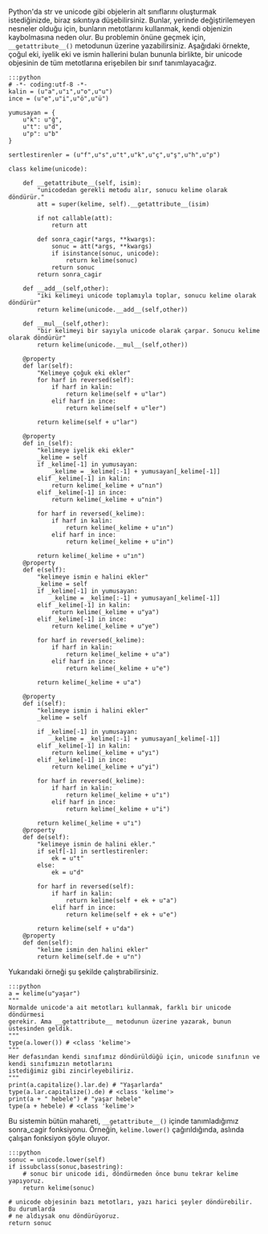 <!--
.. date: 2011-08-31 16:34:00
.. title: Python'da str Objesini Genişletmek
.. slug: str-objesini-genisletmek
.. description: Python'da Immutable (oluşturulduktan sonra değiştirilemeyen) sınıfların alt sınıflarını oluştururken karşılaşılabilecek sorunlar ve çözümleri
-->


Python'da str ve unicode gibi objelerin alt sınıflarını oluşturmak
istediğinizde, biraz sıkıntıya düşebilirsiniz. Bunlar, yerinde
değiştirilemeyen nesneler olduğu için, bunların metotlarını kullanmak,
kendi objenizin kaybolmasına neden olur. Bu problemin önüne geçmek için,
`__getattribute__()` metodunun üzerine yazabilirsiniz. Aşağıdaki
örnekte, çoğul eki, iyelik eki ve ismin hallerini bulan bununla
birlikte, bir unicode objesinin de tüm metotlarına erişebilen bir sınıf
tanımlayacağız. <!-- TEASER_END -->

    :::python
    # -*- coding:utf-8 -*-
    kalin = (u"a",u"ı",u"o",u"u")
    ince = (u"e",u"i",u"ö",u"ü")
    
    yumusayan = {
        u"k": u"ğ",
        u"t": u"d",
        u"p": u"b"
    }
    
    sertlestirenler = (u"f",u"s",u"t",u"k",u"ç",u"ş",u"h",u"p")
    
    class kelime(unicode):
    
        def __getattribute__(self, isim):
            "unicodedan gerekli metodu alır, sonucu kelime olarak döndürür."
            att = super(kelime, self).__getattribute__(isim)
    
            if not callable(att):
                return att
    
            def sonra_cagir(*args, **kwargs):
                sonuc = att(*args, **kwargs)
                if isinstance(sonuc, unicode):
                    return kelime(sonuc)
                return sonuc
            return sonra_cagir
            
        def __add__(self,other):
            "iki kelimeyi unicode toplamıyla toplar, sonucu kelime olarak döndürür"
            return kelime(unicode.__add__(self,other))
            
        def __mul__(self,other):
            "bir kelimeyi bir sayıyla unicode olarak çarpar. Sonucu kelime olarak döndürür"
            return kelime(unicode.__mul__(self,other))
        
        @property
        def lar(self):
            "Kelimeye çoğuk eki ekler"
            for harf in reversed(self):
                if harf in kalin:
                    return kelime(self + u"lar")
                elif harf in ince:
                    return kelime(self + u"ler")
                    
            return kelime(self + u"lar")
        
        @property
        def in_(self):
            "kelimeye iyelik eki ekler"
            _kelime = self
            if _kelime[-1] in yumusayan:
                _kelime = _kelime[:-1] + yumusayan[_kelime[-1]]
            elif _kelime[-1] in kalin:
                return kelime(_kelime + u"nın")
            elif _kelime[-1] in ince:
                return kelime(_kelime + u"nin")
            
            for harf in reversed(_kelime):
                if harf in kalin:
                    return kelime(_kelime + u"ın")
                elif harf in ince:
                    return kelime(_kelime + u"in")
            
            return kelime(_kelime + u"ın")
        @property   
        def e(self):
            "kelimeye ismin e halini ekler"
            _kelime = self
            if _kelime[-1] in yumusayan:
                _kelime = _kelime[:-1] + yumusayan[_kelime[-1]]
            elif _kelime[-1] in kalin:
                return kelime(_kelime + u"ya")
            elif _kelime[-1] in ince:
                return kelime(_kelime + u"ye")
            
            for harf in reversed(_kelime):
                if harf in kalin:
                    return kelime(_kelime + u"a")
                elif harf in ince:
                    return kelime(_kelime + u"e")
            
            return kelime(_kelime + u"a")
        
        @property
        def i(self):
            "kelimeye ismin i halini ekler"
            _kelime = self
            
            if _kelime[-1] in yumusayan:
                _kelime = _kelime[:-1] + yumusayan[_kelime[-1]]
            elif _kelime[-1] in kalin:
                return kelime(_kelime + u"yı")
            elif _kelime[-1] in ince:
                return kelime(_kelime + u"yi")
            
            for harf in reversed(_kelime):
                if harf in kalin:
                    return kelime(_kelime + u"ı")
                elif harf in ince:
                    return kelime(_kelime + u"i")
            
            return kelime(_kelime + u"ı")
        @property   
        def de(self):
            "kelimeye ismin de halini ekler."
            if self[-1] in sertlestirenler:
                ek = u"t"
            else:
                ek = u"d"
            
            for harf in reversed(self):
                if harf in kalin:
                    return kelime(self + ek + u"a")
                elif harf in ince:
                    return kelime(self + ek + u"e")
            
            return kelime(self + u"da")
        @property   
        def den(self):
            "kelime ismin den halini ekler"
            return kelime(self.de + u"n")

Yukarıdaki örneği şu şekilde çalıştırabilirsiniz.

    :::python
    a = kelime(u"yaşar")
    """
    Normalde unicode'a ait metotları kullanmak, farklı bir unicode döndürmesi
    gerekir. Ama __getattribute__ metodunun üzerine yazarak, bunun üstesinden geldik.
    """
    type(a.lower()) # <class 'kelime'>
    """
    Her defasından kendi sınıfımız döndürüldüğü için, unicode sınıfının ve kendi sınıfımızın metotlarını
    istediğimiz gibi zincirleyebiliriz.
    """
    print(a.capitalize().lar.de) # "Yaşarlarda"
    type(a.lar.capitalize().de) # <class 'kelime'>
    print(a + " hebele") # "yaşar hebele"
    type(a + hebele) # <class 'kelime'>

Bu sistemin bütün mahareti, `__getattribute__()` içinde tanımladığımız
sonra\_cagir fonksiyonu. Örneğin, `kelime.lower()` çağırıldığında,
aslında çalışan fonksiyon şöyle oluyor.

    :::python
    sonuc = unicode.lower(self)
    if issubclass(sonuc,basestring):
        # sonuc bir unicode idi, döndürmeden önce bunu tekrar kelime yapıyoruz.
        return kelime(sonuc)
    
    # unicode objesinin bazı metotları, yazı harici şeyler döndürebilir. Bu durumlarda
    # ne aldıysak onu döndürüyoruz.
    return sonuc